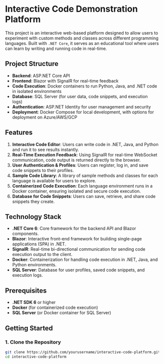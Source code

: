 # Interactive Code Demonstration Platform

This project is an interactive web-based platform designed to allow users to experiment with custom methods and classes across different programming languages. Built with `.NET Core`, it serves as an educational tool where users can learn by writing and running code in real-time.

## Project Structure

- **Backend**: ASP.NET Core API
- **Frontend**: Blazor with SignalR for real-time feedback
- **Code Execution**: Docker containers to run Python, Java, and .NET code in isolated environments
- **Database**: SQL Server (for user data, code snippets, and execution logs)
- **Authentication**: ASP.NET Identity for user management and security
- **Deployment**: Docker Compose for local development, with options for deployment on Azure/AWS/GCP

## Features

1. **Interactive Code Editor**: Users can write code in .NET, Java, and Python and run it to see results instantly.
2. **Real-Time Execution Feedback**: Using SignalR for real-time WebSocket communication, code output is returned directly to the browser.
3. **User Authentication & Profiles**: Users can register, log in, and save code snippets to their profiles.
4. **Sample Code Library**: A library of sample methods and classes for each language is available for users to explore.
5. **Containerized Code Execution**: Each language environment runs in a Docker container, ensuring isolated and secure code execution.
6. **Database for Code Snippets**: Users can save, retrieve, and share code snippets they create.

## Technology Stack

- **.NET Core 6**: Core framework for the backend API and Blazor components.
- **Blazor**: Interactive front-end framework for building single-page applications (SPA) in .NET.
- **SignalR**: Real-time bi-directional communication for sending code execution output to the client.
- **Docker**: Containerization for handling code execution in .NET, Java, and Python environments.
- **SQL Server**: Database for user profiles, saved code snippets, and execution logs.

## Prerequisites

- **.NET SDK 6** or higher
- **Docker** (for containerized code execution)
- **SQL Server** (or Docker container for SQL Server)

## Getting Started

### 1. Clone the Repository

```bash
git clone https://github.com/yourusername/interactive-code-platform.git
cd interactive-code-platform